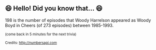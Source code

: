 ## :smile: Hello! Did you know that... :smile:
198 is the number of episodes that Woody Harrelson appeared as Woody Boyd in Cheers (of 273 episodes) between 1985-1993.

<sup>(come back in 5 minutes for the next trivia)</sup>


<sup>Credits: http://numbersapi.com</sup>
